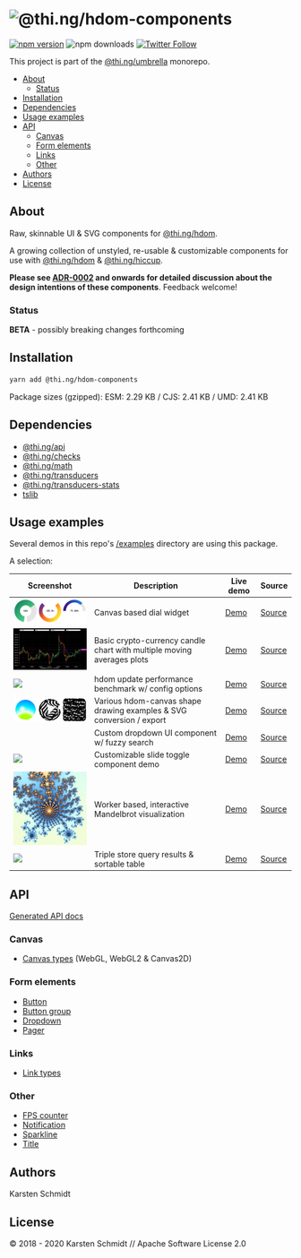 <!-- This file is generated - DO NOT EDIT! -->

# ![@thi.ng/hdom-components](https://media.thi.ng/umbrella/banners/thing-hdom-components.svg?1585427410)

[![npm version](https://img.shields.io/npm/v/@thi.ng/hdom-components.svg)](https://www.npmjs.com/package/@thi.ng/hdom-components)
![npm downloads](https://img.shields.io/npm/dm/@thi.ng/hdom-components.svg)
[![Twitter Follow](https://img.shields.io/twitter/follow/thing_umbrella.svg?style=flat-square&label=twitter)](https://twitter.com/thing_umbrella)

This project is part of the
[@thi.ng/umbrella](https://github.com/thi-ng/umbrella/) monorepo.

- [About](#about)
  - [Status](#status)
- [Installation](#installation)
- [Dependencies](#dependencies)
- [Usage examples](#usage-examples)
- [API](#api)
  - [Canvas](#canvas)
  - [Form elements](#form-elements)
  - [Links](#links)
  - [Other](#other)
- [Authors](#authors)
- [License](#license)

## About

Raw, skinnable UI & SVG components for [@thi.ng/hdom](https://github.com/thi-ng/umbrella/tree/develop/packages/hdom).

A growing collection of unstyled, re-usable & customizable components
for use with
[@thi.ng/hdom](https://github.com/thi-ng/umbrella/tree/develop/packages/hdom)
&
[@thi.ng/hiccup](https://github.com/thi-ng/umbrella/tree/develop/packages/hiccup).

**Please see
[ADR-0002](https://github.com/thi-ng/umbrella/tree/develop/packages/hdom-components/adr/0002-component-configuration.md)
and onwards for detailed discussion about the design intentions of these
components**. Feedback welcome!

### Status

**BETA** - possibly breaking changes forthcoming

## Installation

```bash
yarn add @thi.ng/hdom-components
```

Package sizes (gzipped): ESM: 2.29 KB / CJS: 2.41 KB / UMD: 2.41 KB

## Dependencies

- [@thi.ng/api](https://github.com/thi-ng/umbrella/tree/develop/packages/api)
- [@thi.ng/checks](https://github.com/thi-ng/umbrella/tree/develop/packages/checks)
- [@thi.ng/math](https://github.com/thi-ng/umbrella/tree/develop/packages/math)
- [@thi.ng/transducers](https://github.com/thi-ng/umbrella/tree/develop/packages/transducers)
- [@thi.ng/transducers-stats](https://github.com/thi-ng/umbrella/tree/develop/packages/transducers-stats)
- [tslib](https://github.com/thi-ng/umbrella/tree/develop/packages/undefined)

## Usage examples

Several demos in this repo's
[/examples](https://github.com/thi-ng/umbrella/tree/develop/examples)
directory are using this package.

A selection:

| Screenshot                                                                                                                           | Description                                                            | Live demo                                                 | Source                                                                                 |
| ------------------------------------------------------------------------------------------------------------------------------------ | ---------------------------------------------------------------------- | --------------------------------------------------------- | -------------------------------------------------------------------------------------- |
| <img src="https://raw.githubusercontent.com/thi-ng/umbrella/develop/assets/examples/canvas-dial.png" width="240"/>                   | Canvas based dial widget                                               | [Demo](https://demo.thi.ng/umbrella/canvas-dial/)         | [Source](https://github.com/thi-ng/umbrella/tree/develop/examples/canvas-dial)         |
| <img src="https://raw.githubusercontent.com/thi-ng/umbrella/develop/assets/examples/crypto-chart.png" width="240"/>                  | Basic crypto-currency candle chart with multiple moving averages plots | [Demo](https://demo.thi.ng/umbrella/crypto-chart/)        | [Source](https://github.com/thi-ng/umbrella/tree/develop/examples/crypto-chart)        |
| <img src="https://raw.githubusercontent.com/thi-ng/umbrella/develop/assets/examples/hdom-benchmark2.png" width="240"/>               | hdom update performance benchmark w/ config options                    | [Demo](https://demo.thi.ng/umbrella/hdom-benchmark2/)     | [Source](https://github.com/thi-ng/umbrella/tree/develop/examples/hdom-benchmark2)     |
| <img src="https://raw.githubusercontent.com/thi-ng/umbrella/develop/assets/hdom-canvas/hdom-canvas-shapes-results.png" width="240"/> | Various hdom-canvas shape drawing examples & SVG conversion / export   | [Demo](https://demo.thi.ng/umbrella/hdom-canvas-shapes/)  | [Source](https://github.com/thi-ng/umbrella/tree/develop/examples/hdom-canvas-shapes)  |
|                                                                                                                                      | Custom dropdown UI component w/ fuzzy search                           | [Demo](https://demo.thi.ng/umbrella/hdom-dropdown-fuzzy/) | [Source](https://github.com/thi-ng/umbrella/tree/develop/examples/hdom-dropdown-fuzzy) |
| <img src="https://raw.githubusercontent.com/thi-ng/umbrella/develop/assets/examples/hdom-toggle.png" width="240"/>                   | Customizable slide toggle component demo                               | [Demo](https://demo.thi.ng/umbrella/hdom-toggle/)         | [Source](https://github.com/thi-ng/umbrella/tree/develop/examples/hdom-toggle)         |
| <img src="https://raw.githubusercontent.com/thi-ng/umbrella/develop/assets/examples/mandelbrot.jpg" width="240"/>                    | Worker based, interactive Mandelbrot visualization                     | [Demo](https://demo.thi.ng/umbrella/mandelbrot/)          | [Source](https://github.com/thi-ng/umbrella/tree/develop/examples/mandelbrot)          |
| <img src="https://raw.githubusercontent.com/thi-ng/umbrella/develop/assets/examples/triple-query.png" width="240"/>                  | Triple store query results & sortable table                            | [Demo](https://demo.thi.ng/umbrella/triple-query/)        | [Source](https://github.com/thi-ng/umbrella/tree/develop/examples/triple-query)        |

## API

[Generated API docs](https://docs.thi.ng/umbrella/hdom-components/)

### Canvas

- [Canvas types](https://github.com/thi-ng/umbrella/tree/develop/packages/hdom-components/src/canvas.ts) (WebGL, WebGL2 & Canvas2D)

### Form elements

- [Button](https://github.com/thi-ng/umbrella/tree/develop/packages/hdom-components/src/button.ts)
- [Button group](https://github.com/thi-ng/umbrella/tree/develop/packages/hdom-components/src/button-group.ts)
- [Dropdown](https://github.com/thi-ng/umbrella/tree/develop/packages/hdom-components/src/dropdown.ts)
- [Pager](https://github.com/thi-ng/umbrella/tree/develop/packages/hdom-components/src/pager.ts)

### Links

- [Link types](https://github.com/thi-ng/umbrella/tree/develop/packages/hdom-components/src/link.ts)

### Other

- [FPS counter](https://github.com/thi-ng/umbrella/tree/develop/packages/hdom-components/src/fps-counter.ts)
- [Notification](https://github.com/thi-ng/umbrella/tree/develop/packages/hdom-components/src/notification.ts)
- [Sparkline](https://github.com/thi-ng/umbrella/tree/develop/packages/hdom-components/src/sparkline.ts)
- [Title](https://github.com/thi-ng/umbrella/tree/develop/packages/hdom-components/src/title.ts)

## Authors

Karsten Schmidt

## License

&copy; 2018 - 2020 Karsten Schmidt // Apache Software License 2.0
